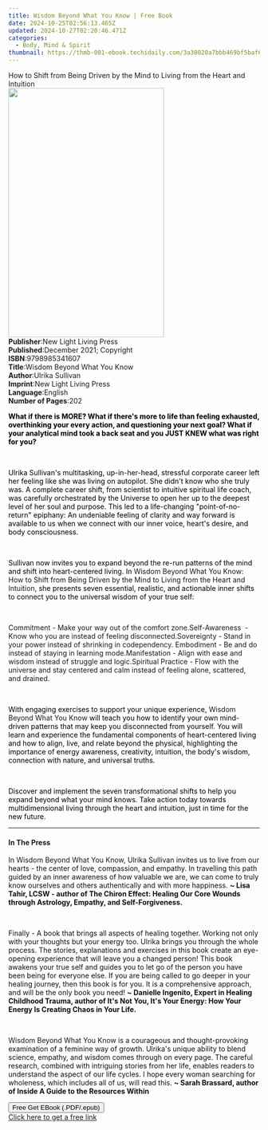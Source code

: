 ```yaml
---
title: Wisdom Beyond What You Know | Free Book
date: 2024-10-25T02:56:13.465Z
updated: 2024-10-27T02:20:46.471Z
categories:
  - Body, Mind & Spirit
thumbnail: https://thmb-001-ebook.techidaily.com/3a30020a7bbb469bf5baf656ac6663a3935ac7a724d1652198a43091c761cabe.jpg
---
```

<main id="book-container">
  <div class="flex flex-col">
    <div class="book-brief flex-1 py-6 px-4 sm:p-6 md:py-10 md:px-8">
      <!-- brief-->
      <div class="book-brief-main">
        How to Shift from Being Driven by the Mind to Living from the Heart and
        Intuition
      </div>
    </div>
    <div
      class="book-meta-info flex-1 grid gap-4 col-start-1 col-end-3 row-start-1 sm:mb-6 sm:grid-cols-4 lg:gap-6 lg:col-start-2 lg:row-end-6 lg:row-span-6 lg:mb-0"
    >
      <div
        class="book-meta-info-left place-content-center mt-4 p-4 text-sm leading-6 col-start-2 col-span-2 dark:text-slate-400"
      >
        <img
          class="w-full h-500 object-cover rounded-lg sm:h-255 sm:col-span-2 lg:col-span-full"
          src="https://img-001-ebook.techidaily.com/094483f52e1bf0957611a02898837a00025127e65f0a27c452489f84be5d16c7.jpg"
          alt=""
          width="312"
          height="500"
        />
      </div>
      <div
        class="book-meta-info-right mt-2 col-start-1 row-start-2 col-span-3 self-center"
      >
        <!-- meta data  -->
        <div class="flex flex-col px-4 md:px-8">
          <div class="flex-1">
            <strong>Publisher</strong>:<span class="px-2"
              >New Light Living Press</span
            >
          </div>
          <div class="flex-1">
            <strong>Published</strong>:<span class="px-2"
              >December 2021; Copyright</span
            >
          </div>
          <div class="flex-1">
            <strong>ISBN</strong>:<span class="px-2">9798985341607</span>
          </div>
          <div class="flex-1">
            <strong>Title</strong>:<span class="px-2"
              >Wisdom Beyond What You Know</span
            >
          </div>
          <div class="flex-1">
            <strong>Author</strong>:<span class="px-2">Ulrika Sullivan</span>
          </div>
          <div class="flex-1">
            <strong>Imprint</strong>:<span class="px-2"
              >New Light Living Press</span
            >
          </div>
          <div class="flex-1">
            <strong>Language</strong>:<span class="px-2">English</span>
          </div>
          <div class="flex-1">
            <strong>Number of Pages</strong>:<span class="px-2">202</span>
          </div>
        </div>
      </div>
    </div>
    <div class="book-description flex-1 py-6 px-4 sm:p-6 md:py-10 md:px-8">
      <div class="book-description-main">
        <div accordion-content="" id="description">
          <p class="ql-align-justify">
            <strong
              style="background-color: rgba(0, 0, 0, 0); color: rgb(0, 0, 0)"
              >What if there is MORE? What if there's more to life than feeling
              exhausted, overthinking your every action, and questioning your
              next goal? What if your analytical mind took a back seat and you
              JUST KNEW what was right for you?</strong
            >
          </p>
          <p><br /></p>
          <p class="ql-align-justify">
            <span
              style="background-color: rgba(0, 0, 0, 0); color: rgb(0, 0, 0)"
              >Ulrika Sullivan's multitasking, up-in-her-head, stressful
              corporate career left her feeling like she was living on
              autopilot. She didn't know who she truly was. A complete career
              shift, from scientist to intuitive spiritual life coach, was
              carefully orchestrated by the Universe to open her up to the
              deepest level of her soul and purpose. This led to a life-changing
              "point-of-no-return" epiphany: An undeniable feeling of clarity
              and way forward is available to us when we connect with our inner
              voice, heart's desire, and body consciousness.</span
            >
          </p>
          <p><br /></p>
          <p class="ql-align-justify">
            <span
              style="background-color: rgba(0, 0, 0, 0); color: rgb(0, 0, 0)"
              >Sullivan now invites you to expand beyond the re-run patterns of
              the mind and shift into heart-centered living. In </span
            >Wisdom Beyond What You Know: How to Shift from Being Driven by the
            Mind to Living from the Heart and Intuition,
            <span
              style="background-color: rgba(0, 0, 0, 0); color: rgb(0, 0, 0)"
              >she presents seven essential, realistic, and actionable inner
              shifts to connect you to the universal wisdom of your true
              self:</span
            >
          </p>
          <p><br /></p>
          <span style="background-color: rgba(0, 0, 0, 0)"
            >Commitment - Make your way out of the comfort zone.</span
          ><span style="background-color: rgba(0, 0, 0, 0)"
            >Self-Awareness&nbsp; - Know who you are instead of feeling
            disconnected.</span
          ><span style="background-color: rgba(0, 0, 0, 0)"
            >Sovereignty - Stand in your power instead of shrinking in
            codependency.&nbsp;</span
          ><span style="background-color: rgba(0, 0, 0, 0)">Embodiment - </span
          >Be<span style="background-color: rgba(0, 0, 0, 0)"> and </span
          >do<span style="background-color: rgba(0, 0, 0, 0)">
            instead of staying in learning mode.</span
          ><span style="background-color: rgba(0, 0, 0, 0)"
            >Manifestation - Align with ease and wisdom instead of struggle and
            logic.</span
          ><span style="background-color: rgba(0, 0, 0, 0)"
            >Spiritual Practice - Flow with the universe and stay centered and
            calm instead of feeling alone, scattered, and drained.</span
          >
          <p><br /></p>
          <p class="ql-align-justify">
            <span
              style="background-color: rgba(0, 0, 0, 0); color: rgb(0, 0, 0)"
              >With engaging exercises to support your unique experience, </span
            >Wisdom Beyond What You Know<span
              style="background-color: rgba(0, 0, 0, 0); color: rgb(0, 0, 0)"
            >
              will teach you how to identify your own mind-driven patterns that
              may keep you disconnected from yourself. You will learn and
              experience the fundamental components of heart-centered living and
              how to align, live, and relate beyond the physical, highlighting
              the importance of energy awareness, creativity, intuition, the
              body's wisdom, connection with nature, and universal truths.</span
            >
          </p>
          <p><br /></p>
          <p class="ql-align-justify">
            <span
              style="background-color: rgba(0, 0, 0, 0); color: rgb(0, 0, 0)"
              >Discover and implement the seven transformational shifts to help
              you expand beyond what your mind knows. Take action today towards
              multidimensional living through the heart and intuition, just in
              time for the new future.</span
            >
          </p>
        </div>
        <div class="accordion-fader"></div>
      </div>
    </div>
    <div class="book-excerpts flex-1 py-6 px-4 sm:p-6 md:py-10 md:px-8">
      <!-- excerpts-->
      <div class="book-excerpts-main">
        <hr />
        <h4 class="placeholder placeholder-heading">
          <span>In The Press</span>
        </h4>
        <p></p>
        <p>
          <span style="color: rgba(15, 17, 17, 1)">In&nbsp;</span>Wisdom Beyond
          What You Know<span style="color: rgba(15, 17, 17, 1)"
            >, Ulrika Sullivan invites us to live from our hearts - the center
            of love, compassion, and empathy. In travelling this path guided by
            an inner awareness of how valuable we are, we can come to truly know
            ourselves and others authentically and with more
            happiness.&nbsp;</span
          ><strong style="color: rgba(15, 17, 17, 1)"
            >~ Lisa Tahir, LCSW - author of The Chiron Effect: Healing Our Core
            Wounds through Astrology, Empathy, and Self-Forgiveness.</strong
          >
        </p>
        <p><br /></p>
        <p>
          <span style="color: rgba(15, 17, 17, 1)"
            >Finally - A book that brings all aspects of healing together.
            Working not only with your thoughts but your energy too. Ulrika
            brings you through the whole process. The stories, explanations and
            exercises in this book create an eye-opening experience that will
            leave you a changed person!&nbsp;This book awakens your true self
            and guides you to let go of the person you have been being for
            everyone else. If you are being called to go deeper in your healing
            journey, then this book is for you. It is a comprehensive approach,
            and will be the only book you need!&nbsp;</span
          ><strong style="color: rgba(15, 17, 17, 1)"
            >~ Danielle Ingenito, Expert in Healing Childhood Trauma, author of
            It's Not You, It's Your Energy: How Your Energy Is Creating Chaos in
            Your Life.</strong
          >
        </p>
        <p><br /></p>
        <p>
          Wisdom Beyond What You Know<span style="color: rgba(15, 17, 17, 1)"
            >&nbsp;is a courageous and thought-provoking examination of a
            feminine way of growth. Ulrika's unique ability to blend science,
            empathy, and wisdom comes through on every page. The careful
            research, combined with intriguing stories from her life, enables
            readers to understand the aspect of our life cycles. I hope every
            woman searching for wholeness, which includes all of us, will read
            this.&nbsp;</span
          ><strong style="color: rgba(15, 17, 17, 1)"
            >~ Sarah Brassard, author of&nbsp;Inside A Guide to the Resources
            Within</strong
          >
        </p>
        <p></p>
      </div>
    </div>
    <div
      class="book-about-author flex-1 py-6 px-4 sm:p-6 md:py-10 md:px-8"
    ></div>
    <div class="book-free-get flex-1 py-6 px-4 sm:p-6 md:py-10 md:px-8">
      <button
        id="btn-free-get"
        class="bg-blue-500 hover:bg-blue-700 text-white font-bold py-2 px-4 rounded"
      >
        Free Get EBook (.PDF/.epub)
      </button>
      <div id="countdown-display" class="px-2 text-lg mt-2"></div>
      <a
        id="free-link"
        class="hidden bg-blue-500 hover:bg-blue-700 text-white font-bold py-2 px-4 rounded"
        href="https://www.ebooks.com/en-us/book/210456246/wisdom-beyond-what-you-know/ulrika-sullivan/"
        target="_blank"
        >Click here to get a free link</a
      >
    </div>
    <script>
      let countdownTime = 0;
      let countdownInterval = null;
      document
        .getElementById('btn-free-get')
        .addEventListener('click', startCountdown);
      function startCountdown() {
        countdownTime = new Date().getTime() + 60000 * 3;
        countdownInterval = setInterval(updateCountdown, 1000);
        document.getElementById('btn-free-get').disabled = true;
        document
          .getElementById('btn-free-get')
          .classList.add('bg-gray-500', 'cursor-not-allowed');
      }
      function updateCountdown() {
        let currentTime = new Date().getTime();
        let timeLeft = countdownTime - currentTime;
        let secondsLeft = Math.floor(timeLeft / 1000);
        document.getElementById('countdown-display').innerHTML =
          `Remaining time: ${secondsLeft} seconds.`;
        if (secondsLeft <= 0) {
          clearInterval(countdownInterval);
          document.getElementById('btn-free-get').classList.add('hidden');
          document.getElementById('free-link').classList.remove('hidden');
          document.getElementById('countdown-display').innerHTML = '';
        }
      }
    </script>
  </div>
</main>

<ins class="adsbygoogle"
      style="display:block"
      data-ad-client="ca-pub-7571918770474297"
      data-ad-slot="8358498916"
      data-ad-format="auto"
      data-full-width-responsive="true"></ins>
    